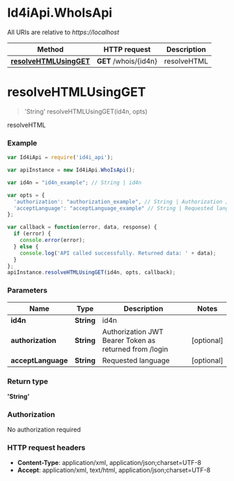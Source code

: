 # Id4iApi.WhoIsApi

All URIs are relative to *https://localhost*

Method | HTTP request | Description
------------- | ------------- | -------------
[**resolveHTMLUsingGET**](WhoIsApi.md#resolveHTMLUsingGET) | **GET** /whois/{id4n} | resolveHTML


<a name="resolveHTMLUsingGET"></a>
# **resolveHTMLUsingGET**
> &#39;String&#39; resolveHTMLUsingGET(id4n, opts)

resolveHTML

### Example
```javascript
var Id4iApi = require('id4i_api');

var apiInstance = new Id4iApi.WhoIsApi();

var id4n = "id4n_example"; // String | id4n

var opts = { 
  'authorization': "authorization_example", // String | Authorization JWT Bearer Token as returned from /login
  'acceptLanguage': "acceptLanguage_example" // String | Requested language
};

var callback = function(error, data, response) {
  if (error) {
    console.error(error);
  } else {
    console.log('API called successfully. Returned data: ' + data);
  }
};
apiInstance.resolveHTMLUsingGET(id4n, opts, callback);
```

### Parameters

Name | Type | Description  | Notes
------------- | ------------- | ------------- | -------------
 **id4n** | **String**| id4n | 
 **authorization** | **String**| Authorization JWT Bearer Token as returned from /login | [optional] 
 **acceptLanguage** | **String**| Requested language | [optional] 

### Return type

**&#39;String&#39;**

### Authorization

No authorization required

### HTTP request headers

 - **Content-Type**: application/xml, application/json;charset=UTF-8
 - **Accept**: application/xml, text/html, application/json;charset=UTF-8

